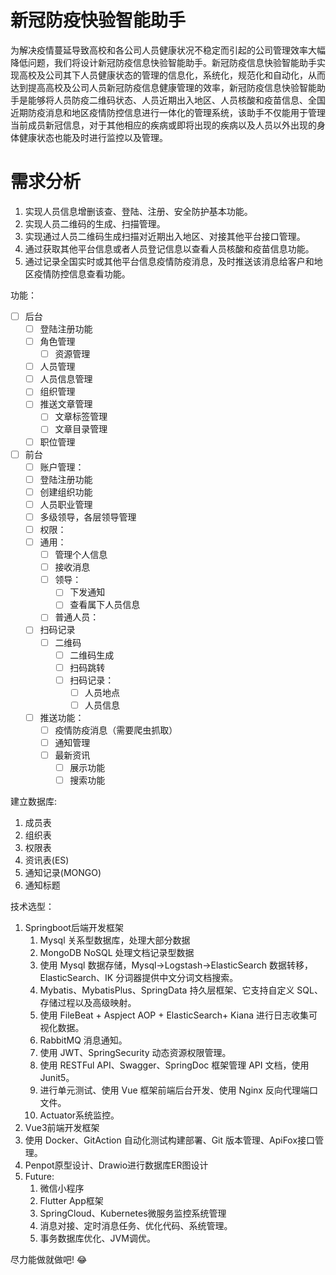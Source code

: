 # 新冠防疫快验智能助手

为解决疫情蔓延导致高校和各公司人员健康状况不稳定而引起的公司管理效率大幅降低问题，我们将设计新冠防疫信息快验智能助手。新冠防疫信息快验智能助手实现高校及公司其下人员健康状态的管理的信息化，系统化，规范化和自动化，从而达到提高高校及公司人员新冠防疫信息健康管理的效率，新冠防疫信息快验智能助手是能够将人员防疫二维码状态、人员近期出入地区、人员核酸和疫苗信息、全国近期防疫消息和地区疫情防控信息进行一体化的管理系统，该助手不仅能用于管理当前成员新冠信息，对于其他相应的疾病或即将出现的疾病以及人员以外出现的身体健康状态也能及时进行监控以及管理。

# 需求分析

1. 实现人员信息增删该查、登陆、注册、安全防护基本功能。
2. 实现人员二维码的生成、扫描管理。
3. 实现通过人员二维码生成扫描对近期出入地区、对接其他平台接口管理。
4. 通过获取其他平台信息或者人员登记信息以查看人员核酸和疫苗信息功能。
5. 通过记录全国实时或其他平台信息疫情防疫消息，及时推送该消息给客户和地区疫情防控信息查看功能。

功能：

- [ ] 后台
    - [ ] 登陆注册功能
    - [ ] 角色管理
        - [ ] 资源管理
    - [ ] 人员管理
    - [ ] 人员信息管理
    - [ ] 组织管理
    - [ ] 推送文章管理
        - [ ] 文章标签管理
        - [ ] 文章目录管理
    - [ ] 职位管理
- [ ] 前台
    - [ ] 账户管理：
    - [ ] 登陆注册功能
    - [ ] 创建组织功能
    - [ ] 人员职业管理
    - [ ] 多级领导，各层领导管理
    - [ ] 权限：
    - [ ] 通用：
        - [ ] 管理个人信息
        - [ ] 接收消息
        - [ ] 领导：
            - [ ] 下发通知
            - [ ] 查看属下人员信息
        - [ ] 普通人员：
    - [ ] 扫码记录
        -[ ] 二维码
            - [ ] 二维码生成
            - [ ] 扫码跳转
            - [ ] 扫码记录：
                - [ ] 人员地点
                - [ ] 人员信息
    - [ ] 推送功能：
        - [ ] 疫情防疫消息（需要爬虫抓取）
        - [ ] 通知管理
        - [ ] 最新资讯
            - [ ] 展示功能
            - [ ] 搜索功能

建立数据库:

1. 成员表
2. 组织表
3. 权限表
4. 资讯表(ES)
5. 通知记录(MONGO)
6. 通知标题

技术选型：

1. Springboot后端开发框架
    1. Mysql 关系型数据库，处理大部分数据
    2. MongoDB NoSQL 处理文档记录型数据
    3. 使用 Mysql 数据存储，Mysql->Logstash->ElasticSearch 数据转移，ElasticSearch、IK 分词器提供中文分词文档搜索。
    4. Mybatis、MybatisPlus、SpringData 持久层框架、它支持自定义 SQL、存储过程以及高级映射。
    5. 使用 FileBeat + Aspject AOP + ElasticSearch+ Kiana 进行日志收集可视化数据。
    6. RabbitMQ 消息通知。
    7. 使用 JWT、SpringSecurity 动态资源权限管理。
    8. 使用 RESTFul API、Swagger、SpringDoc 框架管理 API 文档，使用 Junit5。
    9. 进行单元测试、使用 Vue 框架前端后台开发、使用 Nginx 反向代理端口文件。
    10. Actuator系统监控。
2. Vue3前端开发框架
3. 使用 Docker、GitAction 自动化测试构建部署、Git 版本管理、ApiFox接口管理。
4. Penpot原型设计、Drawio进行数据库ER图设计
5. Future:
    1. 微信小程序
    2. Flutter App框架
    3. SpringCloud、Kubernetes微服务监控系统管理
    4. 消息对接、定时消息任务、优化代码、系统管理。
    5. 事务数据库优化、JVM调优。

尽力能做就做吧! 😂
